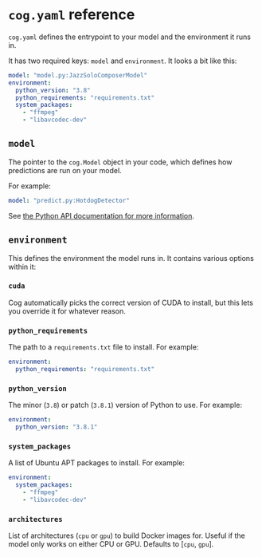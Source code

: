 # `cog.yaml` reference

`cog.yaml` defines the entrypoint to your model and the environment it runs in.

It has two required keys: `model` and `environment`. It looks a bit like this:

```yaml
model: "model.py:JazzSoloComposerModel"
environment:
  python_version: "3.8"
  python_requirements: "requirements.txt"
  system_packages:
    - "ffmpeg"
    - "libavcodec-dev"
```

## `model`

The pointer to the `cog.Model` object in your code, which defines how predictions are run on your model.

For example:

```yaml
model: "predict.py:HotdogDetector"
```

See [the Python API documentation for more information](python.md).

## `environment`

This defines the environment the model runs in. It contains various options within it:

### `cuda`

Cog automatically picks the correct version of CUDA to install, but this lets you override it for whatever reason.

### `python_requirements`

The path to a `requirements.txt` file to install. For example:

```yaml
environment:
  python_requirements: "requirements.txt"
```

### `python_version`

The minor (`3.8`) or patch (`3.8.1`) version of Python to use. For example:

```yaml
environment:
  python_version: "3.8.1"
```

### `system_packages`

A list of Ubuntu APT packages to install. For example:

```yaml
environment:
  system_packages:
    - "ffmpeg"
    - "libavcodec-dev"
```

### `architectures`

List of architectures (`cpu` or `gpu`) to build Docker images for. Useful if the model only works on either CPU or GPU. Defaults to [`cpu`, `gpu`].
